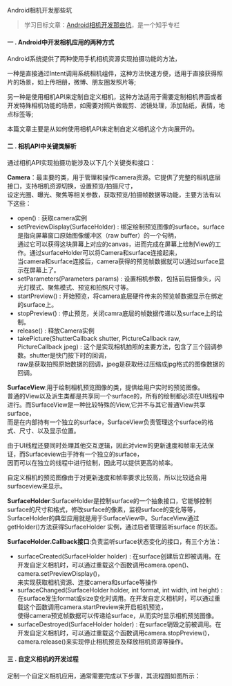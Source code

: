 Android相机开发那些坑
>学习目标文章：[Android相机开发那些坑](https://zhuanlan.zhihu.com/p/20559606)，是一个知乎专栏
#### 一 . Android中开发相机应用的两种方式
Android系统提供了两种使用手机相机资源实现拍摄功能的方法，<br>

一种是直接通过Intent调用系统相机组件，这种方法快速方便，适用于直接获得照片的场景，如上传相册，微博、朋友圈发照片等;<br>

另一种是使用相机API来定制自定义相机，这种方法适用于需要定制相机界面或者开发特殊相机功能的场景，如需要对照片做裁剪、滤镜处理，添加贴纸，表情，地点标签等;<br>

本篇文章主要是从如何使用相机API来定制自定义相机这个方向展开的。

#### 二 . 相机API中关键类解析
通过相机API实现拍摄功能涉及以下几个关键类和接口：<br>

**Camera**：最主要的类，用于管理和操作camera资源。它提供了完整的相机底层接口，支持相机资源切换，设置预览/拍摄尺寸，<br>
设定光圈、曝光、聚焦等相关参数，获取预览/拍摄帧数据等功能，主要方法有以下这些：

* open() : 获取camera实例
* setPreviewDisplay(SurfaceHolder) : 绑定绘制预览图像的surface。surface是指向屏幕窗口原始图像缓冲区（raw buffer）的一个句柄，<br>
通过它可以获得这块屏幕上对应的canvas，进而完成在屏幕上绘制View的工作。通过surfaceHolder可以将Camera和surface连接起来，<br>
当camera和surface连接后，camera获得的预览帧数据就可以通过surface显示在屏幕上了。
* setParameters(Parameters params) : 设置相机参数，包括前后摄像头，闪光灯模式、聚焦模式、预览和拍照尺寸等。
* startPreview() : 开始预览，将camera底层硬件传来的预览帧数据显示在绑定的surface上。
* stopPreview() : 停止预览，关闭camra底层的帧数据传递以及surface上的绘制。
* release() : 释放Camera实例
* takePicture(ShutterCallback shutter, PictureCallback raw,
              PictureCallback jpeg) : 这个是实现相机拍照的主要方法，包含了三个回调参数。shutter是快门按下时的回调，<br>
              raw是获取拍照原始数据的回调，jpeg是获取经过压缩成jpg格式的图像数据的回调。

**SurfaceView**:用于绘制相机预览图像的类，提供给用户实时的预览图像。<br>
普通的View以及派生类都是共享同一个surface的，所有的绘制都必须在UI线程中进行。而SurfaceView是一种比较特殊的View,它并不与其它普通View共享surface，<br>
而是在内部持有一个独立的surface，SurfaceView负责管理这个surface的格式、尺寸、以及显示位置。<br>

由于UI线程还要同时处理其他交互逻辑，因此对view的更新速度和帧率无法保证，而Surfaceview由于持有一个独立的surface，<br>
因而可以在独立的线程中进行绘制，因此可以提供更高的帧率。<br>

自定义相机的预览图像由于对更新速度和帧率要求比较高，所以比较适合用surfaceview来显示。

**SurfaceHolder**:SurfaceHolder是控制surface的一个抽象接口，它能够控制surface的尺寸和格式，修改surface的像素，监视surface的变化等等，<br>
SurfaceHolder的典型应用就是用于SurfaceView中。SurfaceView通过getHolder()方法获得SurfaceHolder 实例，通过后者管理监听surface 的状态。

**SurfaceHolder.Callback接口**:负责监听surface状态变化的接口，有三个方法：<br>
* surfaceCreated(SurfaceHolder holder) : 在surface创建后立即被调用。在开发自定义相机时，可以通过重载这个函数调用camera.open()、camera.setPreviewDisplay()，<br>
来实现获取相机资源、连接camera和surface等操作
* surfaceChanged(SurfaceHolder holder, int format, int width,
                  int height) : 在surface发生format或size变化时调用。在开发自定义相机时，可以通过重载这个函数调用camera.startPreview来开启相机预览，<br>
                  使得camera预览帧数据可以传递给surface，从而实时显示相机预览图像。
* surfaceDestroyed(SurfaceHolder holder) : 在surface销毁之前被调用。在开发自定义相机时，可以通过重载这个函数调用camera.stopPreview()，camera.release()来实现停止相机预览及释放相机资源等操作。
#### 三 . 自定义相机的开发过程
定制一个自定义相机应用，通常需要完成以下步骤，其流程图如图所示：<br>
                
                  


              


 